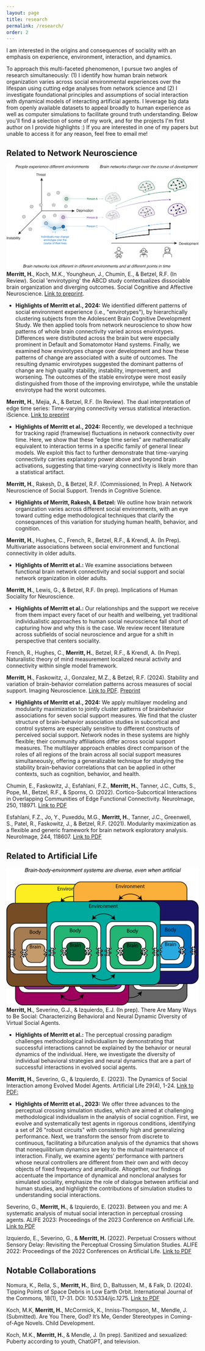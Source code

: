 ```yaml
---
layout: page
title: research
permalink: /research/
order: 2
---
```


I am interested in the origins and consequences of sociality with an emphasis on experience, environment, interaction, and dynamics. 

To approach this multi-faceted phenomenon, I pursue two angles of research simultaneously: (1) I identify how human brain network organization varies across social environmental experiences over the lifespan using cutting edge analyses from network science and (2) I investigate foundational principles and assumptions of social interaction with dynamical models of interacting artificial agents. I leverage big data from openly available datasets to appeal broadly to human experience as well as computer simulations to facilitate ground truth understanding. Below you'll find a selection of some of my work, and for the projects I'm first author on I provide highlights :) If you are interested in one of my papers but unable to access it for any reason, feel free to email me!


## Related to Network Neuroscience
![image](netneuro_schematic.png)
**Merritt, H.**, Koch, M.K., Youngheun, J., Chumin, E., & Betzel, R.F. (In Review). Social 'envirotyping' the ABCD study contextualizes dissociable brain organization and diverging outcomes. Social Cognitive and Affective Neuroscience. [Link to preprint](https://www.biorxiv.org/content/10.1101/2024.08.20.608873v1.full.pdf).

* **Highlights of Merritt et al., 2024:** We identified different patterns of social environment experience (i.e., "envirotypes"), by hierarchically clustering subjects from the Adolescent Brain Cognitive Development Study. We then applied tools from network neuroscience to show how patterns of whole brain connectivity varied across envirotypes. Differences were distributed across the brain but were especially prominent in Default and Somatomotor Hand systems. Finally, we examined how envirotypes change over development and how these patterns of change are associated with a suite of outcomes. The resulting dynamic envirotypes suggested the dominant patterns of change are high quality stability, instability, improvement, and worsening. The outcomes of the stable envirotype were most easily distinguished from those of the improving envirotype, while the unstable envirotype had the worst outcomes.


**Merritt, H.**, Mejia, A., & Betzel, R.F. (In Review). The dual interpretation of edge time series: Time-varying connectivity versus statistical interaction. iScience. [Link to preprint](https://www.biorxiv.org/content/10.1101/2024.08.29.609259v1.full.pdf)

* **Highlights of Merritt et al., 2024:**  Recently, we developed a technique for tracking rapid (framewise) fluctuations in network connectivity over time. Here, we show that these “edge time series” are mathematically equivalent to interaction terms in a specific family of general linear models. We exploit this fact to further demonstrate that time-varying connectivity carries explanatory power above and beyond brain activations, suggesting that time-varying connectivity is likely more than a statistical artifact.


**Merritt, H.**, Rakesh, D., & Betzel, R.F. (Commissioned, In Prep). A Network Neuroscience of Social Support. Trends in Cognitive Science.

* **Highlights of Merritt, Rakesh, & Betzel:** We outline how brain network organization varies across different social environments, with an eye toward cutting edge methodological techniques that clarify the consequences of this variation for studying human health, behavior, and cognition.


**Merritt, H.**, Hughes, C., French, R., Betzel, R.F., & Krendl, A. (In Prep). Multivariate associations between social environment and functional connectivity in older adults.

* **Highlights of Merritt et al.:** We examine associations between functional brain network connectivity and social support and social network organization in older adults.
  

**Merritt, H.**, Lewis, G., & Betzel, R.F. (In prep). Implications of Human Sociality for Neuroscience.

* **Highlights of Merritt et al.:** Our relationships and the support we receive from them impact every facet of our health and wellbeing, yet traditional individualistic approaches to human social neuroscience fall short of capturing how and why this is the case. We review recent literature across subfields of social neuroscience and argue for a shift in perspective that centers sociality.


French, R., Hughes, C., **Merritt, H.**, Betzel, R.F., & Krendl, A. (In Prep). Naturalistic theory of mind measurement localized neural activity and connectivity within single model framework.


**Merritt, H.**, Faskowitz, J., Gonzalez, M.Z., & Betzel, R.F. (2024). Stability and variation of brain-behavior correlation patterns across measures of social support. Imaging Neuroscience. [Link to PDF](https://direct.mit.edu/imag/article/doi/10.1162/imag_a_00133/120372). [Preprint](https://doi.org/10.1101/2023.03.23.533966)

* **Highlights of Merritt et al., 2024:** We apply multilayer modeling and modularity maximization to jointly cluster patterns of brainbehavior associations for seven social support measures. We find that the cluster structure of brain-behavior association studies in subcortical and control systems are especially sensitive to different constructs of perceived social support. Network nodes in these systems are highly flexible; their community affiliations differ across social support measures.  The multilayer approach enables direct comparison of the roles of all regions of the brain
across all social support measures simultaneously, offering a generalizable technique for studying the stability brain-behavior correlations that can be applied in other contexts, such as cognition, behavior, and health.


Chumin, E., Faskowitz, J., Esfahlani, F.Z., **Merritt, H.**, Tanner, J.C., Cutts, S., Pope, M., Betzel, R.F., & Sporns, O. (2022). Cortico-Subcortical Interactions in Overlapping Communities of Edge Functional Connectivity. NeuroImage, 250, 118971. [Link to PDF](https://www.sciencedirect.com/science/article/pii/S1053811922001008)


Esfahlani, F.Z., Jo, Y., Puxeddu, M.G., **Merritt, H.**, Tanner, J.C., Greenwell, S., Patel, R., Faskowitz, J., & Betzel, R.F. (2021). Modularity maximization as a flexible and generic framework for brain network exploratory analysis. NeuroImage, 244, 118607. [Link to PDF](https://www.sciencedirect.com/science/article/pii/S1053811921008806)



## Related to Artificial Life
![image](bbe_schematic.png)
**Merritt, H.**, Severino, G.J., & Izquierdo, E.J. (In prep). There Are Many Ways to Be Social: Characterizing Behavioral and Neural Dynamic Diversity of Virtual Social Agents.

* **Highlights of Merritt et al.:** The perceptual crossing paradigm challenges methodological individualism by demonstrating that successful interactions cannot be explained by the behavior or neural dynamics of the individual. Here, we investigate the diversity of individual behavioral strategies and neural dynamics that are a part of successful interactions in evolved social agents. 


**Merritt, H.**, Severino, G., & Izquierdo, E. (2023). The Dynamics of Social Interaction among Evolved Model Agents. Artificial Life 29(4), 1-24. [Link to PDF:](https://pubmed.ncbi.nlm.nih.gov/37988679/)

* **Highlights of Merritt et al., 2023:** We offer three advances to the perceptual crossing simulation studies, which are aimed at challenging methodological individualism in the analysis of social cognition. First, we evolve and systematically test agents in rigorous conditions, identifying a set of 26 "robust circuits" with consistently high and generalizing performance. Next, we transform the sensor from discrete to continuous, facilitating a bifurcation analysis of the dynamics that shows that nonequilibrium dynamics are key to the mutual maintenance of interaction. Finally, we examine agents' performance with partners whose neural controllers are different from their own and with decoy objects of fixed frequency and amplitude. Altogether, our findings accentuate the importance of dynamical and nonclonal analyses for simulated sociality, emphasize the role of dialogue between artificial and human studies, and highlight the contributions of simulation studies to understanding social interactions.


Severino, G., **Merritt, H.**, & Izquierdo, E. (2023). Between you and me: A systematic analysis of mutual social interaction in perceptual crossing agents. ALIFE 2023: Proceedings of the 2023 Conference on Artificial Life. [Link to PDF](chrome-extension://efaidnbmnnnibpcajpcglclefindmkaj/https://watermark.silverchair.com/isal_a_00609.pdf?token=AQECAHi208BE49Ooan9kkhW_Ercy7Dm3ZL_9Cf3qfKAc485ysgAAAz8wggM7BgkqhkiG9w0BBwagggMsMIIDKAIBADCCAyEGCSqGSIb3DQEHATAeBglghkgBZQMEAS4wEQQM51FgWmEAjI9jSzKDAgEQgIIC8uR-U36eF2zL3fl5hBWcgWCF2s0GpFMzLecgJ-K9GvnXQoYn2NMhHFlXwoBz_TyrV1Lc3LDw0IZDIR2JTs8nLxW4a3pO4PcCXln93nz4Du_uPFRMvQ5sF-GfJIhgNb6LwBV2OfqhYVJyCkjilCmeMuQWEGr1YTJ2KUOIQZcSK_ysijfZCjT2uDmrQNo0kFccBksszypWzidALk9X0vNKrBS52eEaDvxmvSCYq3R0hvX-u3F7MIFv_surK3Ouowg1OFotATy0yEfwM7RQ1hhHunJZBKNf_sFx6QpptjX7lFs7pMCHhTMqGHm2E3L51zliIVoPl0T23upRuibQgQKvbmLYqm0IQe31oeUgkwewSwpZsrPbNfQOt--OnlEBymYkFh4awweINRr_ADYMIpWIKfVUmV3rj5pYJ5E_1d3fZqGHgYwYaK7JFnu1PB1ghsc-WXrIQxLtRgSwGihaPJMpuctaOrccE9xD4BbL8XPipnooV8G_O2rMM9G2p47wsk4iQnz0ojGo0QYCj9uG2JHLH3wnZMEk_DNYQFn_1L4sIM8AxiN1fXzCasDRF27IPQRvJh_TdHl24zXca4VFaeR2lpW3prnArbYVSbRV3j150sd7q8NvwKhgUxysQ-GsecFTBwGwsEADalqcJcIdBhpc8uP9LE9AeqwgTYatMBg9JW3updCyfb0b9MJlAGS6b1iUfhUl3VKhpIQeoGbir_SPCJieltUvMp2KiBaT40ODswIfOKP2oXSucyP9G3ubjRKhHumBcliY6SJpfGPI7q_xMdwR_Yfpb5r0LeRZ5xgNtnKcjStICe3IgUbOeaMzdabaWh_gMBEgcKF1KHTU8zeHPBsX1bb7q39YLw-Taq5Ls3chgAuFNKyhhA64tQ-hjhqHFKNq-ysOryljMM47LUknwTS8OERjRRbJuTasFv0fgG05zn9FYvq9zKZRsjMIMVJW2ERBZeGU7Jxk-Gc4BBGCzr_Ix3POkQVSejyrK7T35wKOc-c)


Izquierdo, E., Severino, G., & **Merritt, H.** (2022). Perpetual Crossers without Sensory Delay: Revisiting the Perceptual Crossing Simulation Studies. ALIFE 2022: Proceedings of the 2022 Conferences on Artificial Life. [Link to PDF](chrome-extension://efaidnbmnnnibpcajpcglclefindmkaj/https://par.nsf.gov/servlets/purl/10346668)



## Notable Collaborations
Nomura, K., Rella, S., **Merritt, H.**, Bird, D., Baltussen, M., & Falk, D. (2024). Tipping Points of Space Debris in Low Earth Orbit. International Journal of the Commons, 18(1), 17-31. DOI: 10.5334/ijc.1275. [Link to PDF](https://thecommonsjournal.org/articles/10.5334/ijc.1275)

Koch, M.K, **Merritt, H.**, McCormick, K., Inniss-Thompson, M., Mendle, J. (Submitted). Are You There, God? It’s Me, Gender Stereotypes in Coming-of-Age Novels. Child Development.

Koch, M.K., **Merritt, H.**, & Mendle, J. (In prep). Sanitized and sexualized: Puberty according to youth, ChatGPT, and television. 


